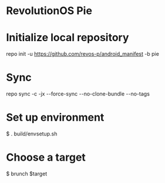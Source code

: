 # RevolutionOS Pie #


# Initialize local repository
repo init -u https://github.com/revos-p/android_manifest -b pie


# Sync
repo sync -c -jx --force-sync --no-clone-bundle --no-tags

# Set up environment
$ . build/envsetup.sh

# Choose a target
$ brunch $target

